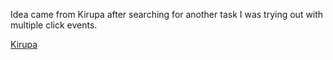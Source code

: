 Idea came from Kirupa after searching for another task I was trying out with multiple click events.

[Kirupa](https://www.kirupa.com/html5/handling_events_for_many_elements.htm)